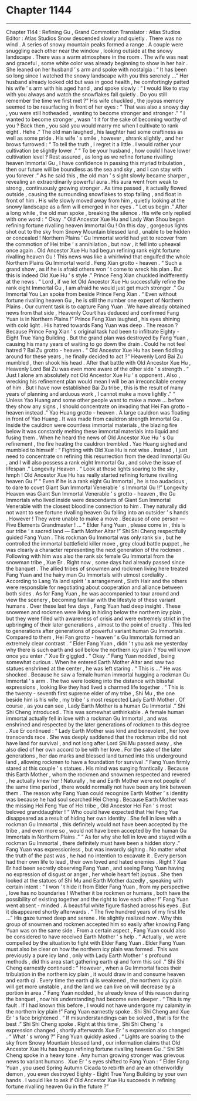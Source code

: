 
# Chapter 1144


---

Chapter 1144 : Refining Gu , Grand Commotion
Translator :
Atlas Studios
Editor :
Atlas Studios
Snow descended slowly and quietly .
There was no wind .
A series of snowy mountain peaks formed a range .
A couple were snuggling each other near the window , looking outside at the snowy landscape .
There was a warm atmosphere in the room .
The wife was neat and graceful , some white color was already beginning to show in her hair . She leaned on her husband ’ s arm and spoke with nostalgia : “ It has been so long since I watched the snowy landscape with you this serenely …”
Her husband already looked old but was in good health , he comfortingly patted his wife ’ s arm with his aged hand , and spoke slowly : “ I would like to stay with you always and watch the snowflakes fall quietly . Do you still remember the time we first met ?”
His wife chuckled , the joyous memory seemed to be resurfacing in front of her eyes : “ That was also a snowy day , you were still hotheaded , wanting to become stronger and stronger .”
“ I wanted to become stronger , wasn ’ t it for the sake of becoming worthy of you ? Back then , you said you would marry me when I cultivate to rank eight . Hehe .” The old man laughed , his laughter had some craftiness as well as some pride .
His wife ’ s smile , however , shrank slightly , and her brows furrowed : “ To tell the truth , I regret it a little . I would rather your cultivation be slightly lower .”
“ To be your husband , how could I have lower cultivation level ? Rest assured , as long as we refine fortune rivalling heaven Immortal Gu , I have confidence in passing this myriad tribulation , then our future will be boundless as the sea and sky , and I can stay with you forever .” As he said this , the old man ’ s sight slowly became sharper , revealing an extraordinarily powerful aura .
His aura went from weak to strong , continuously growing stronger . As time passed , it actually flowed outside , causing the surrounding snowflakes to stop falling , and float in front of him .
His wife slowly moved away from him , quietly looking at the snowy landscape as a firm will emerged in her eyes .
“ Let us begin .” After a long while , the old man spoke , breaking the silence .
His wife only replied with one word : “ Okay .”
Old Ancestor Xue Hu and Lady Wan Shou began refining fortune rivalling heaven Immortal Gu !
On this day , gorgeous lights shot out to the sky from Snowy Mountain blessed land , unable to be hidden or concealed !
Northern Plains ’ Gu Immortal world had yet to recover from the commotion of Hei tribe ’ s annihilation , but now , it fell into upheaval once again .
Old Ancestor Xue Hu had begun refining rank eight fortune rivalling heaven Gu !
This news was like a whirlwind that engulfed the whole Northern Plains Gu Immortal world .
Feng Xian grotto - heaven .
“ Such a grand show , as if he is afraid others won ’ t come to wreck his plan . But this is indeed Old Xue Hu ’ s style .” Prince Feng Xian chuckled indifferently at the news .
“ Lord , if we let Old Ancestor Xue Hu successfully refine the rank eight Immortal Gu , I am afraid he would just get much stronger .” Gu Immortal You Lan spoke from beside Prince Feng Xian .
“ Even without fortune rivalling heaven Gu , he is still the number one expert of Northern Plains . Our current task is to capture Fang Yuan . We have already obtained news from that side , Heavenly Court has deduced and confirmed Fang Yuan is in Northern Plains !” Prince Feng Xian laughed , his eyes shining with cold light .
His hatred towards Fang Yuan was deep .
The reason ?
Because Prince Feng Xian ’ s original task had been to infiltrate Eighty - Eight True Yang Building . But the grand plan was destroyed by Fang Yuan , causing his many years of waiting to go down the drain .
Could he not feel hatred ?
Bai Zu grotto - heaven .
“ Old Ancestor Xue Hu has been fiddling around for these years , he finally decided to act ?” Heavenly Lord Bai Zu mumbled , then shook his head .
After that battle with Old Ancestor Xue Hu , Heavenly Lord Bai Zu was even more aware of the other side ’ s strength .
“ Just I alone am absolutely not Old Ancestor Xue Hu ’ s opponent . Also , wrecking his refinement plan would mean I will be an irreconcilable enemy of him . But I have now established Bai Zu tribe , this is the result of many years of planning and arduous work , I cannot make a move lightly .”
“ Unless Yao Huang and some other people want to make a move … before they show any signs , I should concentrate on invading that Hei Fan grotto - heaven instead .”
Yao Huang grotto - heaven .
A large cauldron was floating in front of Yao Huang .
It was made from cauldron strength Immortal Gu .
Inside the cauldron were countless immortal materials , the blazing fire below it was constantly melting these immortal materials into liquid and fusing them .
When he heard the news of Old Ancestor Xue Hu ’ s Gu refinement , the fire heating the cauldron trembled .
Yao Huang sighed and mumbled to himself : “ Fighting with Old Xue Hu is not wise . Instead , I just need to concentrate on refining this resurrection from the dead Immortal Gu , and I will also possess a rank eight Immortal Gu , and solve the issue of lifespan .”
Longevity Heaven .
“ Look at those lights soaring to the sky , hmph ! Old Ancestor Xue Hu has really started refining fortune rivalling heaven Gu !”
“ Even if he is a rank eight Gu Immortal , he is too audacious , to dare to covet Giant Sun Immortal Venerable ’ s Immortal Gu !!”
Longevity Heaven was Giant Sun Immortal Venerable ’ s grotto - heaven , the Gu Immortals who lived inside were descendants of Giant Sun Immortal Venerable with the closest bloodline connection to him .
They naturally did not want to see fortune rivalling heaven Gu falling into an outsider ’ s hands .
However !
They were unable to make a move .
Because of one person — Five Elements Grandmaster !
…
“ Elder Fang Yuan , please come in , this is our tribe ’ s sacred land — Earth Mother Altar !” Shi Shi Cheng respectfully guided Fang Yuan .
This rockman Gu Immortal was only rank six , but he controlled the immortal battlefield killer move , grey cloud battle puppet , he was clearly a character representing the next generation of the rockmen .
Following with him was also the rank six female Gu Immortal from the snowman tribe , Xue Er .
Right now , some days had already passed since the banquet .
The allied tribes of snowmen and rockmen living here treated Fang Yuan and the hairy man Gu Immortals with utmost cordiality .
According to Lang Ya land spirit ’ s arrangement , Sixth Hair and the others were responsible for negotiating about cooperation and alliance between both sides . As for Fang Yuan , he was accompanied to tour around and view the scenery , becoming familiar with the lifestyle of these variant humans .
Over these last few days , Fang Yuan had deep insight .
These snowmen and rockmen were living in hiding below the northern icy plain , but they were filled with awareness of crisis and were extremely strict in the upbringing of their later generations , almost to the point of cruelty .
This led to generations after generations of powerful variant human Gu Immortals .
Compared to them , Hei Fan grotto - heaven ’ s Gu Immortals formed an extremely clear contrast .
“ Elder Fang Yuan , didn ’ t you ask me yesterday why there is such earth and soil below the northern icy plain ? You will know once you enter .” Xue Er giggled .
“ Okay .” Fang Yuan nodded , being somewhat curious .
When he entered Earth Mother Altar and saw two statues enshrined at the center , he was left staring .
“ This is …”
He was shocked .
Because he saw a female human immortal hugging a rockman Gu Immortal ’ s arm . The two were looking into the distance with blissful expressions , looking like they had lived a charmed life together .
“ This is the twenty - seventh first supreme elder of my tribe , Shi Mu , the one beside him is his wife , my tribe ’ s most respected Lady Earth Mother . Of course , as you can see , Lady Earth Mother is a human Gu Immortal .” Shi Shi Cheng introduced .
This was somewhat unthinkable .
A female human immortal actually fell in love with a rockman Gu Immortal , and was enshrined and respected by the later generations of rockmen to this degree .
Xue Er continued : “ Lady Earth Mother was kind and benevolent , her love transcends race . She was deeply saddened that the rockman tribe did not have land for survival , and not long after Lord Shi Mu passed away , she also died of her own accord to be with her love . For the sake of the later generations , her dao marks and blessed land turned into this underground land , allowing rockmen to have a foundation for survival .”
Fang Yuan firmly stared at this couple ’ s statues .
His mind was surging frantically .
Because this Earth Mother , whom the rockmen and snowmen respected and revered , he actually knew her !
Naturally , he and Earth Mother were not people of the same time period , there would normally not have been any link between them . The reason why Fang Yuan could recognize Earth Mother ’ s identity was because he had soul searched Hei Cheng .
Because Earth Mother was the missing Hei Feng Yue of Hei tribe , Old Ancestor Hei Fan ’ s most beloved granddaughter !
“ Who could have expected that Hei Feng Yue disappeared as a result of hiding her own identity . She fell in love with a rockman Gu Immortal , this definitely would not have been accepted by the tribe , and even more so , would not have been accepted by the human Gu Immortals in Northern Plains .”
“ As for why she fell in love and stayed with a rockman Gu Immortal , there definitely must have been a hidden story .”
Fang Yuan was expressionless , but was inwardly sighing .
No matter what the truth of the past was , he had no intention to excavate it .
Every person had their own life to lead , their own loved and hated enemies . Right ?
Xue Er had been secretly observing Fang Yuan , and seeing Fang Yuan having no expression of disgust or anger , her whole heart felt joyous .
She then looked at the statues of Shi Mu and Earth Mother dazedly , speaking with certain intent : “ I won ’ t hide it from Elder Fang Yuan , from my perspective , love has no boundaries ! Whether it be rockmen or humans , both have the possibility of existing together and the right to love each other !”
Fang Yuan went absent - minded .
A beautiful white figure flashed across his eyes .
But it disappeared shortly afterwards .
“ The five hundred years of my first life …” His gaze turned deep and serene .
He slightly realized now .
Why this group of snowmen and rockmen accepted him so easily after knowing Fang Yuan was on the same side .
From a certain aspect , Fang Yuan could also be considered to have received Earth Mother ’ s help .
“ Actually , we were compelled by the situation to fight with Elder Fang Yuan . Elder Fang Yuan must also be clear on how the northern icy plain was formed . This was previously a pure icy land , only with Lady Earth Mother ’ s profound methods , did this area start gathering earth qi and form this soil .”
Shi Shi Cheng earnestly continued : “ However , when a Gu Immortal faces their tribulation in the northern icy plain , it would draw in and consume heaven and earth qi . Every time the earth qi is weakened , the northern icy plain will get more unstable , and the land we can live on will decrease by a portion in area .”
Fang Yuan nodded , he already knew of this reason during the banquet , now his understanding had become even deeper .
“ This is my fault . If I had known this before , I would not have undergone my calamity in the northern icy plain !” Fang Yuan earnestly spoke .
Shi Shi Cheng and Xue Er ’ s face brightened .
“ If misunderstandings can be solved , that is for the best .” Shi Shi Cheng spoke .
Right at this time , Shi Shi Cheng ’ s expression changed , shortly afterwards Xue Er ’ s expression also changed .
“ What ’ s wrong ?” Fang Yuan quickly asked .
“ Lights are soaring to the sky from Snowy Mountain blessed land , our information claims that Old Ancestor Xue Hu has begun refining fortune rivalling heaven Gu .” Shi Shi Cheng spoke in a heavy tone .
Any human growing stronger was grievous news to variant humans .
Xue Er ’ s eyes shifted to Fang Yuan : “ Elder Fang Yuan , you used Spring Autumn Cicada to rebirth and are an otherworldly demon , you even destroyed Eighty - Eight True Yang Building by your own hands . I would like to ask if Old Ancestor Xue Hu succeeds in refining fortune rivalling heaven Gu in the future ?”

---


